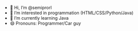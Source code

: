 - 👋 Hi, I’m @semiprorl
- 👀 I’m interested in programmation (HTML/CSS/Python/Java)
- 🌱 I’m currently learning Java
- 😄 Pronouns: Programmer/Car guy

<!---
semiprorl/semiprorl is a ✨ special ✨ repository because its `README.md` (this file) appears on your GitHub profile.
You can click the Preview link to take a look at your changes.
--->
